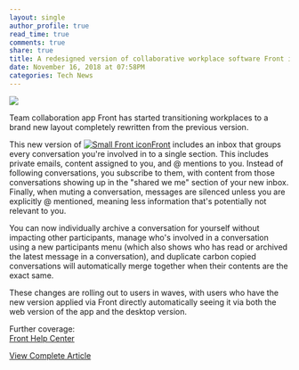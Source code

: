 ```yaml
---
layout: single
author_profile: true
read_time: true
comments: true
share: true
title: A redesigned version of collaborative workplace software Front is rolling out
date: November 16, 2018 at 07:58PM
categories: Tech News
---
```

<img class="align-center" src="%20http://d2.alternativeto.net/dist/icons/front_130524.png?width=36&amp;height=36&amp;mode=crop&amp;upscale=false">
<p><p>Team collaboration app Front has started transitioning workplaces to a brand new layout completely rewritten from the previous version.</p>
<p>This new version of <a href='//alternativeto.net/software/front/'><img alt='Small Front icon' class='mini-app-icon' src='//d2.alternativeto.net/dist/icons/front_130524.png?width=36&height=36&mode=crop&upscale=false' />Front</a> includes an inbox that groups every conversation you're involved in to a single section. This includes private emails, content assigned to you, and @ mentions to you. Instead of following conversations, you subscribe to them, with content from those conversations showing up in the &quot;shared we me&quot; section of your new inbox. Finally, when muting a conversation, messages are silenced unless you are explicitly @ mentioned, meaning less information that's potentially not relevant to you.</p>
<p>You can now individually archive a conversation for yourself without impacting other participants, manage who's involved in a conversation using a new participants menu (which also shows who has read or archived the latest message in a conversation), and duplicate carbon copied conversations will automatically merge together when their contents are the exact same.</p>
<p>These changes are rolling out to users in waves, with users who have the new version applied via Front directly automatically seeing it via both the web version of the app and the desktop version.</p>
<p>Further coverage:<br />
<a href="https://help.frontapp.com/t/x1b64p/transitioning-to-the-new-version-of-front" rel="nofollow">Front Help Center</a></p>
</p>
<a class="btn btn--info" href="https://alternativeto.net/news/2018/11/a-redesigned-version-of-collaborative-workplace-software-front-is-rolling-out">View Complete Article</a>